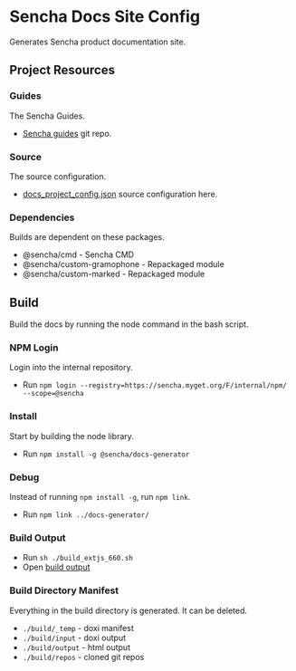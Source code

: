 # Sencha Docs Site Config
Generates Sencha product documentation site. 


## Project Resources

### Guides
The Sencha Guides. 

* [Sencha guides](https://github.com/sencha/guides) git repo.

### Source
The source configuration. 

* [docs_project_config.json](./configs/docs_project_config.json) source configuration here.

### Dependencies
Builds are dependent on these packages. 

* @sencha/cmd - Sencha CMD
* @sencha/custom-gramophone - Repackaged module
* @sencha/custom-marked - Repackaged module


## Build
Build the docs by running the node command in the bash script.  

### NPM Login
Login into the internal repository. 

* Run `npm login --registry=https://sencha.myget.org/F/internal/npm/ --scope=@sencha`

### Install
Start by building the node library.

* Run `npm install -g @sencha/docs-generator`

### Debug
Instead of running `npm install -g`, run `npm link`.

* Run `npm link ../docs-generator/`

### Build Output

* Run `sh ./build_extjs_660.sh`
* Open [build output](./build/output)

### Build Directory Manifest
Everything in the build directory is generated. 
It can be deleted.

* `./build/_temp` - doxi manifest
* `./build/input` - doxi output
* `./build/output` - html output
* `./build/repos` - cloned git repos

